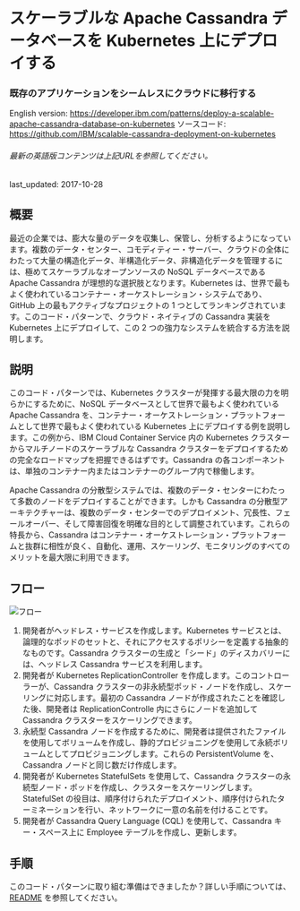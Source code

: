 # スケーラブルな Apache Cassandra データベースを Kubernetes 上にデプロイする

### 既存のアプリケーションをシームレスにクラウドに移行する

English version: https://developer.ibm.com/patterns/deploy-a-scalable-apache-cassandra-database-on-kubernetes
  ソースコード: https://github.com/IBM/scalable-cassandra-deployment-on-kubernetes

###### 最新の英語版コンテンツは上記URLを参照してください。
last_updated: 2017-10-28

 
## 概要

最近の企業では、膨大な量のデータを収集し、保管し、分析するようになっています。複数のデータ・センター、コモディティー・サーバー、クラウドの全体にわたって大量の構造化データ、半構造化データ、非構造化データを管理するには、極めてスケーラブルなオープンソースの NoSQL データベースである Apache Cassandra が理想的な選択肢となります。Kubernetes は、世界で最もよく使われているコンテナー・オーケストレーション・システムであり、GitHub 上の最もアクティブなプロジェクトの 1 つとしてランキングされています。このコード・パターンで、クラウド・ネイティブの Cassandra 実装を Kubernetes 上にデプロイして、この 2 つの強力なシステムを統合する方法を説明します。

## 説明

このコード・パターンでは、Kubernetes クラスターが発揮する最大限の力を明らかにするために、NoSQL データベースとして世界で最もよく使われている Apache Cassandra を、コンテナー・オーケストレーション・プラットフォームとして世界で最もよく使われている Kubernetes 上にデプロイする例を説明します。この例から、IBM Cloud Container Service 内の Kubernetes クラスターからマルチノードのスケーラブルな Cassandra クラスターをデプロイするための完全なロードマップを把握できるはずです。Cassandra の各コンポーネントは、単独のコンテナー内またはコンテナーのグループ内で稼働します。

Apache Cassandra の分散型システムでは、複数のデータ・センターにわたって多数のノードをデプロイすることができます。しかも Cassandra の分散型アーキテクチャーは、複数のデータ・センターでのデプロイメント、冗長性、フェールオーバー、そして障害回復を明確な目的として調整されています。これらの特長から、Cassandra はコンテナー・オーケストレーション・プラットフォームと抜群に相性が良く、自動化、運用、スケーリング、モニタリングのすべてのメリットを最大限に利用できます。

## フロー

![フロー](../../images/architecture-cassandra-on-kube.png)

1. 開発者がヘッドレス・サービスを作成します。Kubernetes サービスとは、論理的なポッドのセットと、それにアクセスするポリシーを定義する抽象的なものです。Cassandra クラスターの生成と「シード」のディスカバリーには、ヘッドレス Cassandra サービスを利用します。
1. 開発者が Kubernetes ReplicationController を作成します。このコントローラーが、Cassandra クラスターの非永続型ポッド・ノードを作成し、スケーリングに対応します。最初の Cassandra ノードが作成されたことを確認した後、開発者は ReplicationControlle 内にさらにノードを追加して Cassandra クラスターをスケーリングできます。
1. 永続型 Cassandra ノードを作成するために、開発者は提供されたファイルを使用してボリュームを作成し、静的プロビジョニングを使用して永続ボリュームとしてプロビジョニングします。これらの PersistentVolume を、Cassandra ノードと同じ数だけ作成します。
1. 開発者が Kubernetes StatefulSets を使用して、Cassandra クラスターの永続型ノード・ポッドを作成し、クラスターをスケーリングします。StatefulSet の役目は、順序付けられたデプロイメント、順序付けられたターミネーションを行い、ネットワークに一意の名前を付けることです。
1. 開発者が Cassandra Query Language (CQL) を使用して、Cassandra キー・スペース上に Employee テーブルを作成し、更新します。

## 手順

このコード・パターンに取り組む準備はできましたか？詳しい手順については、[README](https://github.com/IBM/scalable-cassandra-deployment-on-kubernetes) を参照してください。
